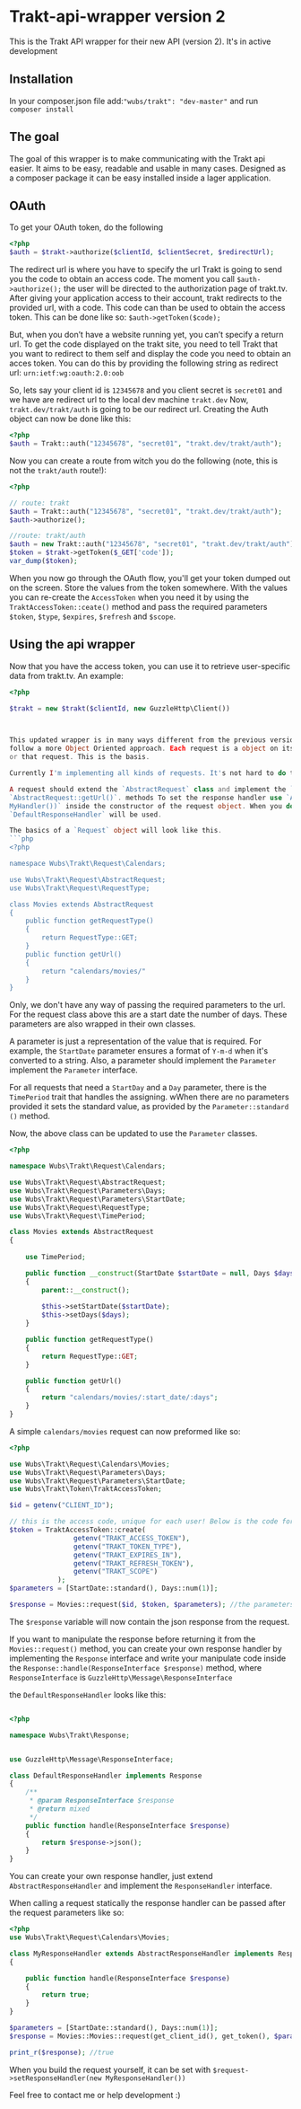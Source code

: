 Trakt-api-wrapper version 2
=================

This is the Trakt API wrapper for their new API (version 2). It's in active development

## Installation

In your composer.json file add:`"wubs/trakt": "dev-master"` and run `composer install`

## The goal

The goal of this wrapper is to make communicating with the Trakt api easier. It aims to be easy, readable and usable in many cases. Designed as a composer package it can be easy installed inside a lager application.

## OAuth

To get your OAuth token, do the following

```PHP
<?php
$auth = $trakt->authorize($clientId, $clientSecret, $redirectUrl);
```
 
The redirect url is where you have to specify the url Trakt is going to send you the code to obtain an access code. 
The moment you call `$auth->authorize();` the user will be directed to the authorization page of trakt.tv. After 
giving your application access to their account, trakt redirects to the provided url, with a code. This code can than
 be used to obtain the access token. This can be done like so: `$auth->getToken($code);`
 
But, when you don’t have a website running yet, you can’t specify a return url. To get the code displayed on the trakt
site, you need to tell Trakt that you want to redirect to them self and display the code you need to obtain an acces 
token. You can do this by providing the following  string as redirect url: `urn:ietf:wg:oauth:2.0:oob`

So, lets say your client id is `12345678` and you client secret is `secret01` and we have are redirect url to the 
local dev machine `trakt.dev` Now, `trakt.dev/trakt/auth` is going to be our redirect url. Creating the Auth object can 
now be done like this:
 
 ```PHP
 <?php
 $auth = Trakt::auth("12345678", "secret01", "trakt.dev/trakt/auth");
 ```

Now you can create a route from witch you do the following (note, this is not the `trakt/auth` route!):

 ```PHP
<?php

// route: trakt
$auth = Trakt::auth("12345678", "secret01", "trakt.dev/trakt/auth");
$auth->authorize();

//route: trakt/auth
$auth = new Trakt::auth("12345678", "secret01", "trakt.dev/trakt/auth");
$token = $trakt->getToken($_GET['code']);
var_dump($token);
```

When you now go through the OAuth flow, you'll get your token dumped out on the screen. 
Store the values from the token somewhere. With the values you can re-create the `AccessToken` when you need it by 
using the `TraktAccessToken::ceate()` method and pass the required parameters `$token`, `$type`, `$expires`, 
`$refresh` and `$scope`.


## Using the api wrapper

Now that you have the access token, you can use it to retrieve user-specific data from trakt.tv. An example:

```PHP
<?php

$trakt = new $trakt($clientId, new GuzzleHttp\Client())



This updated wrapper is in many ways different from the previous version. Inspired by other contributors I decided to
follow a more Object Oriented approach. Each request is a object on its own, and can have a response handler just 
or that request. This is the basis.

Currently I'm implementing all kinds of requests. It's not hard to do this yourself.

A request should extend the `AbstractRequest` class and implement the `AbstractRequest::getRequestType()` and 
`AbstractRequest::getUrl()`. methods To set the response handler use `AbstractRequest::setResponseHandler(new 
MyHandler())` inside the constructor of the request object. When you do not set the a handler the
`DefaultResponseHandler` will be used. 

The basics of a `Request` object will look like this.
```php
<?php

namespace Wubs\Trakt\Request\Calendars;

use Wubs\Trakt\Request\AbstractRequest;
use Wubs\Trakt\Request\RequestType;

class Movies extends AbstractRequest
{
    public function getRequestType()
    {
        return RequestType::GET;
    }
    public function getUrl()
    {
        return "calendars/movies/"
    }
}
```

Only, we don't have any way of passing the required parameters to the url. For the request class above this are a 
start date the number of days. These parameters are also wrapped in their own classes.

A parameter is just a representation of the value that is required. For example, the `StartDate` parameter ensures a 
format of `Y-m-d` when it's converted to a string. Also, a parameter should implement the `Parameter`  
implement the `Parameter` interface. 
    
For all requests that need a `StartDay` and a `Day` parameter, there is the `TimePeriod` trait that handles the 
assigning. wWhen there are no parameters provided it sets the standard value, as provided by the `Parameter::standard
()` method.

Now, the above class can be updated to use the `Parameter` classes.

```PHP
<?php

namespace Wubs\Trakt\Request\Calendars;

use Wubs\Trakt\Request\AbstractRequest;
use Wubs\Trakt\Request\Parameters\Days;
use Wubs\Trakt\Request\Parameters\StartDate;
use Wubs\Trakt\Request\RequestType;
use Wubs\Trakt\Request\TimePeriod;

class Movies extends AbstractRequest
{
    
    use TimePeriod;

    public function __construct(StartDate $startDate = null, Days $days = null)
    {
        parent::__construct();
        
        $this->setStartDate($startDate);
        $this->setDays($days);
    }

    public function getRequestType()
    {
        return RequestType::GET;
    }

    public function getUrl()
    {
        return "calendars/movies/:start_date/:days";
    }
}
```
 
A simple `calendars/movies` request can now preformed like so:

```php
<?php

use Wubs\Trakt\Request\Calendars\Movies;
use Wubs\Trakt\Request\Parameters\Days;
use Wubs\Trakt\Request\Parameters\StartDate;
use Wubs\Trakt\Token\TraktAccessToken;

$id = getenv("CLIENT_ID");

// this is the access code, unique for each user! Below is the code for when you just use it for yourself.
$token = TraktAccessToken::create(
                getenv("TRAKT_ACCESS_TOKEN"),  
                getenv("TRAKT_TOKEN_TYPE"),
                getenv("TRAKT_EXPIRES_IN"),
                getenv("TRAKT_REFRESH_TOKEN"),
                getenv("TRAKT_SCOPE")
            );
$parameters = [StartDate::standard(), Days::num(1)];

$response = Movies::request($id, $token, $parameters); //the parameters will be passed through to the request object
```

The `$response` variable will now contain the json response from the request.
 
If you want to manipulate the response before returning it from the `Movies::request()` method, you can create your 
own response handler by implementing the `Response` interface and write your manipulate code inside the 
`Response::handle(ResponseInterface $response)` method, where `ResponseInterface` is 
`GuzzleHttp\Message\ResponseInterface`

the `DefaultResponseHandler` looks like this:

```php

<?php

namespace Wubs\Trakt\Response;


use GuzzleHttp\Message\ResponseInterface;

class DefaultResponseHandler implements Response
{
    /**
     * @param ResponseInterface $response
     * @return mixed
     */
    public function handle(ResponseInterface $response)
    {
        return $response->json();
    }
}
```

You can create your own response handler, just extend `AbstractResponseHandler` and implement the `ResponseHandler` 
interface.

When calling a request statically the response handler can be passed after the request parameters like so:
 
 ```PHP
 <?php
 use Wubs\Trakt\Request\Calendars\Movies;
 
 class MyResponseHandler extends AbstractResponseHandler implements ResponseHandler
 {
 
     public function handle(ResponseInterface $response)
     {
         return true;
     }
 }
 
 $parameters = [StartDate::standard(), Days::num(1)];
 $response = Movies::Movies::request(get_client_id(), get_token(), $parameters, new MyResponseHandler());
 
 print_r($response); //true
 ```
 
When you build the request yourself, it can be set with `$request->setResponseHandler(new MyResponseHandler())`

Feel free to contact me or help development :)

[oauth2-client]: https://github.com/thephpleague/oauth2-client
